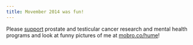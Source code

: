 ```yaml
---
title: Movember 2014 was fun!
---
```


Please [support](http://mobro.co/hume) prostate and testicular cancer research
and mental health programs and look at funny pictures of me at
[mobro.co/hume](http://mobro.co/hume)!
